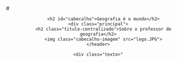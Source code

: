 #<!DOCTYPE html>
<html lang="pt-br">
<head>
<meta charset="UTF-8">
<title> Geografia e o mundo </title>
<link rel="stylesheet" href="style.css"
</head>

<body>
    <header  class="cabecalho"  >

        <h2 id="cabecalho">Geografia é o mundo</h2>
    <div class="principal">
        <h2 class="titulo-centralizado">Sobre o professor de geografia</h2>
        <img class="cabecalho-imagem" src="logo.JPG">
    </header>
   
    <div class="texto>"
        